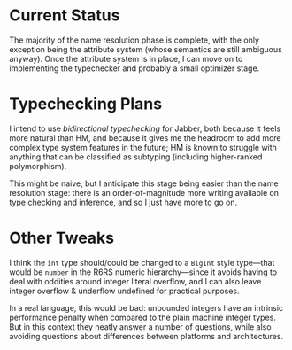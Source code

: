 # Current Status
The majority of the name resolution phase is complete, with the only exception
being the attribute system (whose semantics are still ambiguous anyway). Once
the attribute system is in place, I can move on to implementing the typechecker
and probably a small optimizer stage.

# Typechecking Plans
I intend to use _bidirectional typechecking_ for Jabber, both because it feels
more natural than HM, and because it gives me the headroom to add more complex
type system features in the future; HM is known to struggle with anything that
can be classified as subtyping (including higher-ranked polymorphism).

This might be naive, but I anticipate this stage being easier than the name
resolution stage: there is an order-of-magnitude more writing available on type
checking and inference, and so I just have more to go on.

# Other Tweaks
I think the `int` type should/could be changed to a `BigInt` style type—that
would be `number` in the R6RS numeric hierarchy—since it avoids having to deal
with oddities around integer literal overflow, and I can also leave integer
overflow & underflow undefined for practical purposes.

In a real language, this would be bad: unbounded integers have an intrinsic
performance penalty when compared to the plain machine integer types. But in
this context they neatly answer a number of questions, while also avoiding
questions about differences between platforms and architectures.
